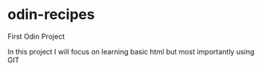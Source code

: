 # odin-recipes
First Odin Project

In this project I will focus on learning basic html but most importantly using GIT
